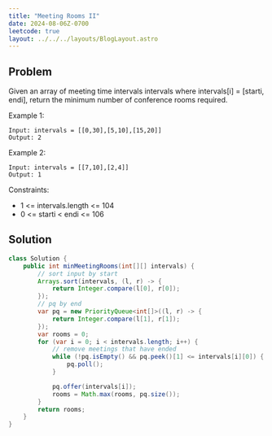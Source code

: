 ```yaml
---
title: "Meeting Rooms II"
date: 2024-08-06Z-0700
leetcode: true
layout: ../../../layouts/BlogLayout.astro
---
```


## Problem

Given an array of meeting time intervals intervals where intervals[i] = [starti, endi], return the minimum number of conference rooms required.

Example 1:

```text
Input: intervals = [[0,30],[5,10],[15,20]]
Output: 2
```

Example 2:

```text
Input: intervals = [[7,10],[2,4]]
Output: 1
```

Constraints:

- 1 <= intervals.length <= 104
- 0 <= starti < endi <= 106

## Solution

```java
class Solution {
    public int minMeetingRooms(int[][] intervals) {
        // sort input by start
        Arrays.sort(intervals, (l, r) -> {
            return Integer.compare(l[0], r[0]);
        });
        // pq by end
        var pq = new PriorityQueue<int[]>((l, r) -> {
            return Integer.compare(l[1], r[1]);
        });
        var rooms = 0;
        for (var i = 0; i < intervals.length; i++) {
            // remove meetings that have ended
            while (!pq.isEmpty() && pq.peek()[1] <= intervals[i][0]) {
                pq.poll();
            }

            pq.offer(intervals[i]);
            rooms = Math.max(rooms, pq.size());
        }
        return rooms;
    }
}
```
